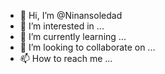 - 👋 Hi, I’m @Ninansoledad
- 👀 I’m interested in ...
- 🌱 I’m currently learning ...
- 💞️ I’m looking to collaborate on ...
- 📫 How to reach me ...

<!---
Ninansoledad/Ninansoledad is a ✨ special ✨ repository because its `README.md` (this file) appears on your GitHub profile.
You can click the Preview link to take a look at your changes.
--->
